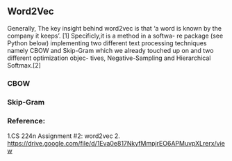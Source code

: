 ## Word2Vec
Generally, The key insight behind word2vec is that ‘a word is known by the company it keeps’. [1]
Specificly,it is a method in a softwa- re package (see Python below) implementing two different text processing techniques namely CBOW and Skip-Gram which we already touched up on and two different optimization objec- tives, Negative-Sampling and Hierarchical Softmax.[2]

### CBOW

### Skip-Gram


### Reference:
1.CS 224n Assignment #2: word2vec
2. https://drive.google.com/file/d/1Eva0e817NkyfMmpjrEO6APMuvpXLrerx/view